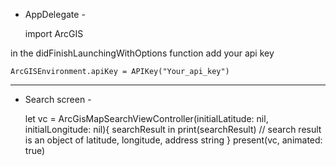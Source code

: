 - AppDelegate -

    import ArcGIS

in the didFinishLaunchingWithOptions function add your api key
  
    ArcGISEnvironment.apiKey = APIKey("Your_api_key")
    
---------------------------------------------------------------

- Search screen -
  
  let vc = ArcGisMapSearchViewController(initialLatitude: nil, initialLongitude: nil){ searchResult in
      print(searchResult) // search result is an object of latitude, longitude, address string
  }
  present(vc, animated: true)
